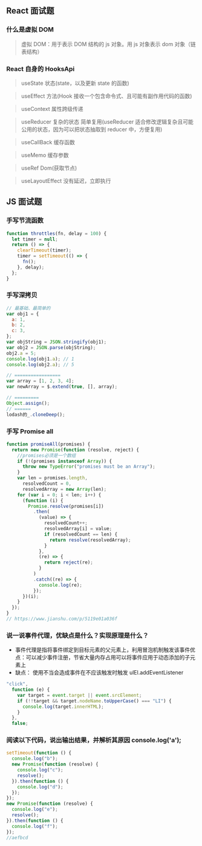 ## React 面试题

### 什么是虚拟 DOM

> 虚拟 DOM：用于表示 DOM 结构的 js 对象。用 js 对象表示 dom 对象（链表结构）

### React 自身的 HooksApi

> useState 状态(state，以及更新 state 的函数)

> useEffect 方法(Hook 接收一个包含命令式、且可能有副作用代码的函数)

> useContext 属性跨级传递

> useReducer 复杂的状态 简单复用(useReducer 适合修改逻辑复杂且可能公用的状态，因为可以把状态抽取到 reducer 中，方便复用)

> useCallBack 缓存函数

> useMemo 缓存参数

> useRef Dom(获取节点)

> useLayoutEffect 没有延迟，立即执行

## JS 面试题

### 手写节流函数

```js
function throttles(fn, delay = 100) {
  let timer = null;
  return () => {
    clearTimeout(timer);
    timer = setTimeout(() => {
      fn();
    }, delay);
  };
}
```

### 手写深拷贝

```js
// 最基础、最简单的
var obj1 = {
  a: 1,
  b: 2,
  c: 3,
};
var objString = JSON.stringify(obj1);
var obj2 = JSON.parse(objString);
obj2.a = 5;
console.log(obj1.a); // 1
console.log(obj2.a); // 5

// =================
var array = [1, 2, 3, 4];
var newArray = $.extend(true, [], array);

// =========
Object.assign();
// ======
lodash的_.cloneDeep();
```

### 手写 Promise all

```js
function promiseAll(promises) {
  return new Promise(function (resolve, reject) {
    //promises必须是一个数组
    if (!(promises instanceof Array)) {
      throw new TypeError("promises must be an Array");
    }
    var len = promises.length,
      resolvedCount = 0,
      resolvedArray = new Array(len);
    for (var i = 0; i < len; i++) {
      (function (i) {
        Promise.resolve(promises[i])
          .then(
            (value) => {
              resolvedCount++;
              resolvedArray[i] = value;
              if (resolvedCount == len) {
                return resolve(resolvedArray);
              }
            },
            (re) => {
              return reject(re);
            }
          )
          .catch((re) => {
            console.log(re);
          });
      })(i);
    }
  });
}
// https://www.jianshu.com/p/5119e01a036f
```

### 说一说事件代理，优缺点是什么？实现原理是什么？

- 事件代理是指将事件绑定到目标元素的父元素上，利用冒泡机制触发该事件优点：可以减少事件注册，节省大量内存占用可以将事件应用于动态添加的子元素上
- 缺点： 使用不当会造成事件在不应该触发时触发 ulEl.addEventListener

```js
"click",
  function (e) {
    var target = event.target || event.srcElement;
    if (!!target && target.nodeName.toUpperCase() === "LI") {
      console.log(target.innerHTML);
    }
  },
  false;
```

### 阅读以下代码，说出输出结果，并解析其原因 console.log('a');

```js
setTimeout(function () {
  console.log("b");
  new Promise(function (resolve) {
    console.log("c");
    resolve();
  }).then(function () {
    console.log("d");
  });
});
new Promise(function (resolve) {
  console.log("e");
  resolve();
}).then(function () {
  console.log("f");
});
//aefbcd
```
